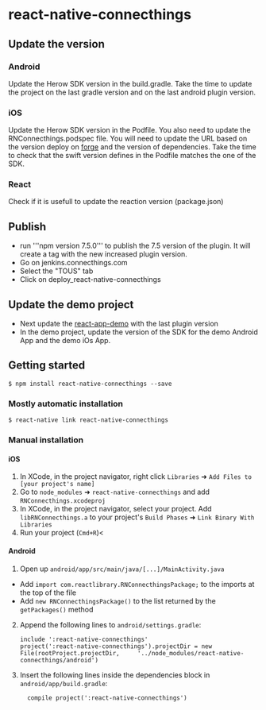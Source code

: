 # react-native-connecthings

## Update the version

### Android

Update the Herow SDK version in the build.gradle.
Take the time to update the project on the last gradle version and on the last android plugin version.

### iOS

Update the Herow SDK version in the Podfile.
You also need to update the RNConnecthings.podspec file. You will need to update the URL based on the version deploy on [forge](https://forge.herow.io/pub/Specs/-/tree/master/HerowLocationDetection) and the version of dependencies.
Take the time to check that the swift version defines in the Podfile matches the one of the SDK.

### React

Check if it is usefull to update the reaction version (package.json)

## Publish

* run '''npm version 7.5.0''' to publish the 7.5 version of the plugin. It will create a tag with the new increased plugin version.
* Go on jenkins.connecthings.com
* Select the "TOUS" tab
* Click on deploy_react-native-connecthings

## Update the demo project

* Next update the [react-app-demo](git@github.com:Connecthings/react-app-demo.git) with the last plugin version
* In the demo project, update the version of the SDK for the demo Android App and the demo iOs App.

## Getting started

`$ npm install react-native-connecthings --save`

### Mostly automatic installation

`$ react-native link react-native-connecthings`

### Manual installation


#### iOS

1. In XCode, in the project navigator, right click `Libraries` ➜ `Add Files to [your project's name]`
2. Go to `node_modules` ➜ `react-native-connecthings` and add `RNConnecthings.xcodeproj`
3. In XCode, in the project navigator, select your project. Add `libRNConnecthings.a` to your project's `Build Phases` ➜ `Link Binary With Libraries`
4. Run your project (`Cmd+R`)<

#### Android

1. Open up `android/app/src/main/java/[...]/MainActivity.java`
  - Add `import com.reactlibrary.RNConnecthingsPackage;` to the imports at the top of the file
  - Add `new RNConnecthingsPackage()` to the list returned by the `getPackages()` method
2. Append the following lines to `android/settings.gradle`:
  	```
  	include ':react-native-connecthings'
  	project(':react-native-connecthings').projectDir = new File(rootProject.projectDir, 	'../node_modules/react-native-connecthings/android')
  	```
3. Insert the following lines inside the dependencies block in `android/app/build.gradle`:
  	```
      compile project(':react-native-connecthings')
  	```
